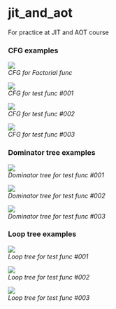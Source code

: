 # jit_and_aot
For practice at JIT and AOT course

### CFG examples

![](pics/examples/fact.svg)\
*CFG for Factorial func*

![](pics/tests/func_001.svg)\
*CFG for test func #001*

![](pics/tests/func_002.svg)\
*CFG for test func #002*

![](pics/tests/func_003.svg)\
*CFG for test func #003*

### Dominator tree examples

![](pics/tests/func_001_dom.svg)\
*Dominator tree for test func #001*

![](pics/tests/func_002_dom.svg)\
*Dominator tree for test func #002*

![](pics/tests/func_003_dom.svg)\
*Dominator tree for test func #003*

### Loop tree examples

![](pics/tests/func_001_loop_tree.svg)\
*Loop tree for test func #001*

![](pics/tests/func_002_loop_tree.svg)\
*Loop tree for test func #002*

![](pics/tests/func_003_loop_tree.svg)\
*Loop tree for test func #003*
